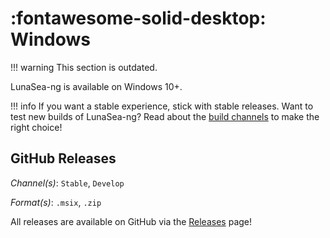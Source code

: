 # :fontawesome-solid-desktop: Windows

!!! warning
	This section is outdated.

LunaSea-ng is available on Windows 10+.

!!! info
	If you want a stable experience, stick with stable releases. Want to test new builds of LunaSea-ng? Read about the [build channels](../getting-started/build-channels.md) to make the right choice!

## GitHub Releases

_Channel(s)_: `Stable`, `Develop`

_Format(s)_: `.msix`, `.zip`

All releases are available on GitHub via the [Releases](https://github.com/LunaSea-ng/LunaSea-ng/releases) page!
